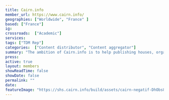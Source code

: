 ```yaml
---
title: Cairn.info 
member_url: https://www.cairn.info/
geographies: ["Worldwide", "France" ]
based: ["France"]
ig:
crossroads:  ["Academic"] 
services: 
tags: ["TDM Rep"]
categories:  ["Content distributor", "Content aggregator"] 
summary: "The ambition of Cairn.info is to help publishing houses, organizations or associations in charge of French-speaking humanities publications to manage the coexistence of paper and digital formats."
press:
active: true
layout: members
showReadTime: false
showDate: false
permalink: ""
date: 
featureImage: "https://shs.cairn.info/build/assets/cairn-negatif-DhObs80T.png"
---
```

